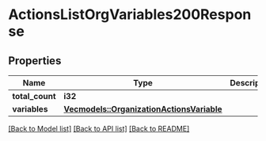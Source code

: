 # ActionsListOrgVariables200Response

## Properties

Name | Type | Description | Notes
------------ | ------------- | ------------- | -------------
**total_count** | **i32** |  | 
**variables** | [**Vec<models::OrganizationActionsVariable>**](organization-actions-variable.md) |  | 

[[Back to Model list]](../README.md#documentation-for-models) [[Back to API list]](../README.md#documentation-for-api-endpoints) [[Back to README]](../README.md)


